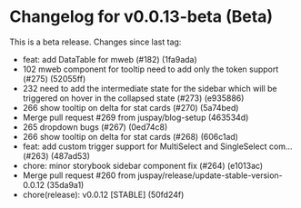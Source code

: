 # Changelog for v0.0.13-beta (Beta)

This is a beta release. Changes since last tag:

- feat: add DataTable for mweb (#182) (1fa9ada)
- 102 mweb component for tooltip need to add only the token support (#275) (52055ff)
- 232 need to add the intermediate state for the sidebar which will be triggered on hover in the collapsed state (#273) (e935886)
- 266 show tooltip on delta for stat cards (#270) (5a74bed)
- Merge pull request #269 from juspay/blog-setup (463534d)
- 265 dropdown bugs (#267) (0ed74c8)
- 266 show tooltip on delta for stat cards (#268) (606c1ad)
- feat: add custom trigger support for MultiSelect and SingleSelect com… (#263) (487ad53)
- chore: minor storybook sidebar component fix (#264) (e1013ac)
- Merge pull request #260 from juspay/release/update-stable-version-0.0.12 (35da9a1)
- chore(release): v0.0.12 [STABLE] (50fd24f)
